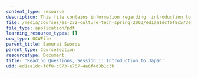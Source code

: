 ```yaml
---
content_type: resource
description: This file contains information regarding  introduction to japan.
file: /media/courses/es-272-culture-tech-spring-2003/ed1aa1dcf6f8c573e7574a6f4d3b1c3b_MITES_272S03_q01.pdf
file_type: application/pdf
learning_resource_types: []
ocw_type: OCWFile
parent_title: Samurai Swords
parent_type: CourseSection
resourcetype: Document
title: 'Reading Questions, Session 1: Introduction to Japan'
uid: ed1aa1dc-f6f8-c573-e757-4a6f4d3b1c3b
---
```

